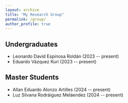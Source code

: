 ```yaml
---
layout: archive
title: "My Research Group"
permalink: /group/
author_profile: true
---
```


## Undergraduates
* Leonardo David Espinosa Rold&aacute;n (2023 -- present)
* Eduardo V&aacute;zquez Kuri (2023 -- present)

## Master Students
* Allan Eduardo Alonzo Artilles (2024 -- present)
* Luz Silvana Rodr&aacute;iguez Mel&aacute;endez (2024 -- present)
